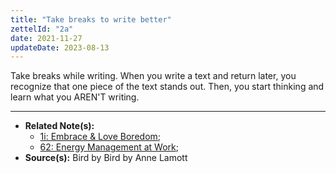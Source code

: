 ```yaml
---
title: "Take breaks to write better"
zettelId: "2a"
date: 2021-11-27
updateDate: 2023-08-13
---
```


Take breaks while writing. When you write a text and return later, you recognize that one piece of the text stands out. Then, you start thinking and learn what you AREN'T writing.

---

- **Related Note(s):**
  - [1i: Embrace & Love Boredom](/notes/1i/);
  - [62: Energy Management at Work](/notes/62/);
- **Source(s):** Bird by Bird by Anne Lamott
